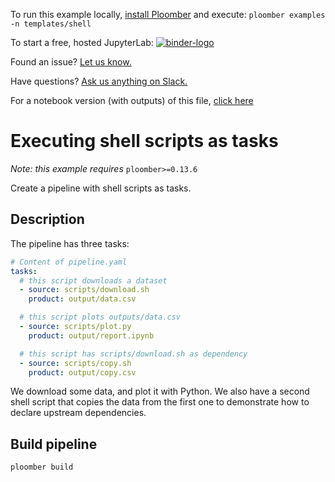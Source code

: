 <!-- start header -->
To run this example locally, [install Ploomber](https://docs.ploomber.io/en/latest/get-started/quick-start.html) and execute: `ploomber examples -n templates/shell`

To start a free, hosted JupyterLab: [![binder-logo](https://mybinder.org/badge_logo.svg)](https://mybinder.org/v2/gh/ploomber/binder-env/main?urlpath=git-pull%3Frepo%3Dhttps%253A%252F%252Fgithub.com%252Fploomber%252Fprojects%26urlpath%3Dlab%252Ftree%252Fprojects%252Ftemplates/shell%252FREADME.ipynb%26branch%3Dmaster)

Found an issue? [Let us know.](https://github.com/ploomber/projects/issues/new?title=templates/shell%20issue)

Have questions? [Ask us anything on Slack.](https://ploomber.io/community/)

For a notebook version (with outputs) of this file, [click here](https://github.com/ploomber/projects/blob/master/templates/shell/README.ipynb)
<!-- end header -->



# Executing shell scripts as tasks

*Note: this example requires* `ploomber>=0.13.6`

<!-- start description -->
Create a pipeline with shell scripts as tasks.
<!-- end description -->

## Description

The pipeline has three tasks:

<!-- #md -->
```yaml
# Content of pipeline.yaml
tasks:
  # this script downloads a dataset
  - source: scripts/download.sh
    product: output/data.csv

  # this script plots outputs/data.csv
  - source: scripts/plot.py
    product: output/report.ipynb

  # this script has scripts/download.sh as dependency
  - source: scripts/copy.sh
    product: output/copy.csv
```
<!-- #endmd -->

We download some data, and plot it with Python. We also have a second
shell script that copies the data from the first one to demonstrate how to
declare upstream dependencies.

## Build pipeline

```bash
ploomber build
```